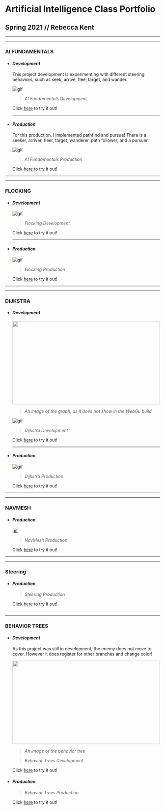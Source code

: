 # Artificial Intelligence Class Portfolio
## Spring 2021 // Rebecca Kent

-----------------------------------------------------------------------------------------------

-----------------------------------------------------------------------------------------------

### AI FUNDAMENTALS

- #### **_Development_**

  This project development is experimenting with different steering behaviors, such as seek, arrive, flee, target, and wander.

  ![gif](https://github.com/FracturedDiamond/AI_Portfolio/blob/main/PNGs/Fundamentals_Dev.gif?raw=true)
  
  > _AI Fundamentals Development_

  Click [here](https://fractureddiamond.github.io/AI_Fundamentals/) to try it out!
  
  ---------------------------------------------------------------------------------------------
  
- #### **_Production_**

  For this production, I implemented pathfind and pursue! There is a seeker, arriver, fleer, target, wanderer, path follower, and a pursuer.

  ![gif](https://github.com/FracturedDiamond/AI_Portfolio/blob/main/PNGs/Fundamentals_Pro.gif?raw=true)

  > _AI Fundamentals Production_

  Click [here](https://fractureddiamond.github.io/AI_Fundamentals_Production/) to try it out!
  
-----------------------------------------------------------------------------------------------

-----------------------------------------------------------------------------------------------

### FLOCKING

- #### **_Development_**

  ![gif](https://github.com/FracturedDiamond/AI_Portfolio/blob/main/PNGs/Flocking_Dev.gif?raw=true)
  
  > _Flocking Development_

  Click [here](https://fractureddiamond.github.io/AI_Flocking_Development/) to try it out!

  ---------------------------------------------------------------------------------------------
  
- #### **_Production_**

  ![gif](https://github.com/FracturedDiamond/AI_Portfolio/blob/main/PNGs/Flocking_Pro.gif?raw=true)
  
  > _Flocking Production_

  Click [here](https://fractureddiamond.github.io/AI_Flocking_Production/) to try it out!
  
-----------------------------------------------------------------------------------------------

-----------------------------------------------------------------------------------------------

### DIJKSTRA

- #### **_Development_**
  
  <img src="https://user-images.githubusercontent.com/49692399/117160420-f1890600-ad75-11eb-8f8d-f84b3d72b83c.png" width="480" height="270">

  > _An image of the graph, as it does not show in the WebGL build_
  
  ![gif](https://github.com/FracturedDiamond/AI_Portfolio/blob/main/PNGs/Dijkstra_Dev.gif?raw=true)
  
  > _Dijkstra Development_
  
  Click [here](https://fractureddiamond.github.io/AI_Dijkstra_Development/) to try it out!

  ---------------------------------------------------------------------------------------------
  
- #### **_Production_**

  ![gif](https://github.com/FracturedDiamond/AI_Portfolio/blob/main/PNGs/Dijkstra_Pro.gif?raw=true)
  
  > _Dijkstra Production_

  Click [here](https://fractureddiamond.github.io/AI_Dijkstra_Production/) to try it out!
  
-----------------------------------------------------------------------------------------------

-----------------------------------------------------------------------------------------------

### NAVMESH
  
- #### **_Production_**

  [gif](https://github.com/FracturedDiamond/AI_Portfolio/blob/main/PNGs/NavMesh_Pro.gif?raw=true)
  > _NavMesh Production_

  Click [here](https://fractureddiamond.github.io/AI_NavMesh_Production/) to try it out!
  
-----------------------------------------------------------------------------------------------

-----------------------------------------------------------------------------------------------

### Steering

- #### **_Production_**

  > _Steering Production_

  Click [here](https://fractureddiamond.github.io/AI_Steering_Production/) to try it out!
  
-----------------------------------------------------------------------------------------------

-----------------------------------------------------------------------------------------------

### BEHAVIOR TREES

- #### **_Development_**
  
  As this project was still in development, the enemy does not move to cover. However it does register
  for other branches and change color!
  
  <img src="https://user-images.githubusercontent.com/49692399/117162634-cc959280-ad77-11eb-8e28-6c6393a801bf.png" width="480" height="270">
  
  > _An image of the behavior tree_

  > _Behavior Trees Development_
  
  Click [here](https://fractureddiamond.github.io/AI_BehaviorTrees_Development/) to try it out!
  
- #### **_Production_**

  > _Behavior Trees Production_

  Click [here](https://fractureddiamond.github.io/AI_BehaviorTrees_Production_V02/) to try it out!
  
  
